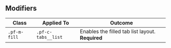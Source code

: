 ## Modifiers

| Class | Applied To | Outcome |
| -- | -- | -- |
| `.pf-m-fill`  | `.pf-c-tabs__list` | Enables the filled tab list layout. **Required** |